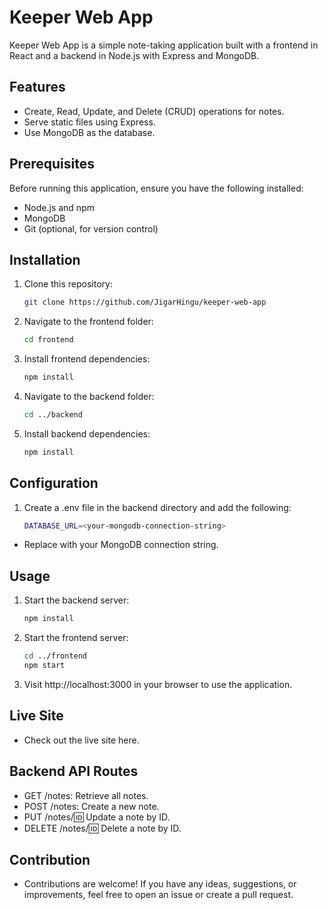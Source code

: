 # Keeper Web App

Keeper Web App is a simple note-taking application built with a frontend in React and a backend in Node.js with Express and MongoDB.

## Features

- Create, Read, Update, and Delete (CRUD) operations for notes.
- Serve static files using Express.
- Use MongoDB as the database.

## Prerequisites

Before running this application, ensure you have the following installed:

- Node.js and npm
- MongoDB
- Git (optional, for version control)

## Installation

1. Clone this repository:

   ```bash
   git clone https://github.com/JigarHingu/keeper-web-app
   
2. Navigate to the frontend folder:

   ```bash
   cd frontend
   
3. Install frontend dependencies:

   ```bash
   npm install

4. Navigate to the backend folder:
   
   ```bash
   cd ../backend

5. Install backend dependencies:

      ```bash
   npm install

## Configuration

1. Create a .env file in the backend directory and add the following:

      ```bash
   DATABASE_URL=<your-mongodb-connection-string> 
- Replace <your-mongodb-connection-string> with your MongoDB connection string.

## Usage

1.  Start the backend server:

     ```bash
     npm install
     
2.  Start the frontend server:

     ```bash
     cd ../frontend
     npm start

3.  Visit http://localhost:3000 in your browser to use the application.
      
## Live Site

- Check out the live site here.

## Backend API Routes

- GET /notes: Retrieve all notes.
- POST /notes: Create a new note.
- PUT /notes/:id: Update a note by ID.
- DELETE /notes/:id: Delete a note by ID.

## Contribution

- Contributions are welcome! If you have any ideas, suggestions, or improvements, feel free to open an issue or create a pull request.
